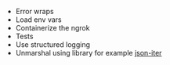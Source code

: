 - Error wraps
- Load env vars
- Containerize the ngrok
- Tests
- Use structured logging
- Unmarshal using library for example [json-iter](github.com/json-iterator/go)
